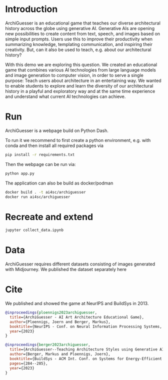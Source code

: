 # Introduction
ArchiGuesser is an educational game that teaches our diverse architectural history across the globe using generative AI. Generative AIs are opening new possibilities to create content from text, speech, and images based on simple input prompts. Users use this to improve their productivity when summarizing knowledge, templating communication, and inspiring their creativity. But, can it also be used to teach, e.g. about our architectural history?

With this demo we are exploring this question. We created an educational game that combines various AI technologies from large language models and image generation to computer vision, in order to serve a single purpose: Teach users about architecture in an entertaining way. We wanted to enable students to explore and learn the diversity of our architectural history in a playful and exploratory way and at the same time experience and understand what current AI technologies can achieve.

# Run
ArchiGuesser is a webpage build on Python Dash. 

To run it we recommend to first create a python environment, e.g. with conda and then install all required packages via
```bash
pip install -r requirements.txt
```

Then the webpage can be run via:
```bash
python app.py
```

The application can also be build as docker/podman
```bash
docker build . -t ai4sc/archiguesser
docker run ai4sc/archiguesser
```

# Recreate and extend



```bash
jupyter collect_data.ipynb
```


# Data

ArchiGuesser requires different datasets consisting of images generated with Midjourney. We published the dataset separately here


# Cite

We published and showed the game at NeurIPS and BuildSys in 2013.

```bibtex
@inproceedings{ploennigs2023archiguesser,
  title={ArchiGuesser - AI Art Architecture Educational Game},
  author={Ploennigs, Joern and Berger, Markus},
  booktitle={NeurIPS - Conf. on Neural Information Processing Systems, Creative AI Track},
  year={2023}
}
```

```bibtex
@inproceedings{berger2023archiguesser,
  title={ArchiGuesser--Teaching Architecture Styles using Generative AI},
  author={Berger, Markus and Ploennigs, Joern},
  booktitle={BuildSys - ACM Int. Conf. on Systems for Energy-Efficient Buildings, Cities, and Transportation},
  pages={284--285},
  year={2023}
}
```
